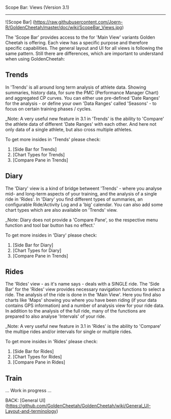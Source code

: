 Scope Bar: Views (Version 3.1)
***

![Scope Bar] (https://raw.githubusercontent.com/Joern-R/GoldenCheetah/master/doc/wiki/ScopeBar_Views.jpg)

The 'Scope Bar' provides access to the for 'Main View' variants Golden Cheetah is offering. Each view has a specific purpose and therefore specific capabilities. The general layout and UI for all views is following the same pattern. Still there are differences, which are important to understand when using GoldenCheetah:

## Trends

In 'Trends' is all around long term analysis of athlete data. Showing summaries, history data, for sure the PMC (Performance Manager Chart) and aggregated CP curves. You can either use pre-defined 'Date Ranges' for the analysis - or define your own 'Data Ranges' called 'Seasons' - to focus on certain training phases / cycles.

_Note: A very useful new feature in 3.1 in 'Trends' is the ability to 'Compare' the athlete data of different 'Date Ranges' with each other. And here not only data of a single athlete, but also cross multiple athletes.

To get more insides in 'Trends' please check:

1. [Side Bar for Trends]
2. [Chart Types for Trends]
3. [Compare Pane in Trends]

## Diary

The 'Diary' view is a kind of bridge betweent 'Trends' - where you analyse mid- and long-term aspects of your training, and the analysis of a single ride in 'Rides'. In 'Diary' you find different types of summaries, an configurable Ride/Activity Log and a 'big' calendar. You can also add some chart types which are also available on 'Trends' view.

_Note: Diary does not provide a 'Compare Pane', so the respective menu function and tool bar button has no effect.'

To get more insides in 'Diary' please check:

1. [Side Bar for Diary]
2. [Chart Types for Diary]
3. [Compare Pane in Trends]

## Rides

The 'Rides' view - as it's name says - deals with a SINGLE ride. The 'Side Bar' for the 'Rides' view provides necessary navigation functions to select a ride. The analysis of the ride is done in the 'Main View'. Here you find also charts like 'Maps' showing you where you have been riding (if your data contains GPS information) and a number of analysis view for your ride data. In addition to the analysis of the full ride, many of the functions are prepared to also analyse 'Intervals' of your ride. 

_Note: A very useful new feature in 3.1 in 'Rides' is the ability to 'Compare' the multipe rides and/or intervals for single or multiple rides.

To get more insides in 'Rides' please check:

1. [Side Bar for Rides]
2. [Chart Types for Rides]
3. [Compare Pane in Rides]

## Train

... Work in progress ...

BACK: [General UI] (https://github.com/GoldenCheetah/GoldenCheetah/wiki/General_UI-Layout-and-terminology)